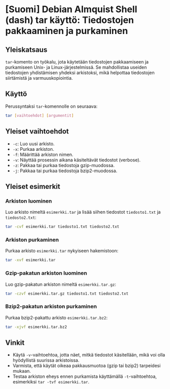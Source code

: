 # [Suomi] Debian Almquist Shell (dash) tar käyttö: Tiedostojen pakkaaminen ja purkaminen

## Yleiskatsaus
`tar`-komento on työkalu, jota käytetään tiedostojen pakkaamiseen ja purkamiseen Unix- ja Linux-järjestelmissä. Se mahdollistaa useiden tiedostojen yhdistämisen yhdeksi arkistoksi, mikä helpottaa tiedostojen siirtämistä ja varmuuskopiointia.

## Käyttö
Perussyntaksi `tar`-komennolle on seuraava:

```bash
tar [vaihtoehdot] [argumentit]
```

## Yleiset vaihtoehdot
- `-c`: Luo uusi arkisto.
- `-x`: Purkaa arkiston.
- `-f`: Määrittää arkiston nimen.
- `-v`: Näyttää prosessin aikana käsiteltävät tiedostot (verbose).
- `-z`: Pakkaa tai purkaa tiedostoja gzip-muodossa.
- `-j`: Pakkaa tai purkaa tiedostoja bzip2-muodossa.

## Yleiset esimerkit

### Arkiston luominen
Luo arkisto nimeltä `esimerkki.tar` ja lisää siihen tiedostot `tiedosto1.txt` ja `tiedosto2.txt`:
```bash
tar -cvf esimerkki.tar tiedosto1.txt tiedosto2.txt
```

### Arkiston purkaminen
Purkaa arkisto `esimerkki.tar` nykyiseen hakemistoon:
```bash
tar -xvf esimerkki.tar
```

### Gzip-pakatun arkiston luominen
Luo gzip-pakatun arkiston nimeltä `esimerkki.tar.gz`:
```bash
tar -czvf esimerkki.tar.gz tiedosto1.txt tiedosto2.txt
```

### Bzip2-pakatun arkiston purkaminen
Purkaa bzip2-pakattu arkisto `esimerkki.tar.bz2`:
```bash
tar -xjvf esimerkki.tar.bz2
```

## Vinkit
- Käytä `-v`-vaihtoehtoa, jotta näet, mitkä tiedostot käsitellään, mikä voi olla hyödyllistä suurissa arkistoissa.
- Varmista, että käytät oikeaa pakkausmuotoa (gzip tai bzip2) tarpeidesi mukaan.
- Testaa arkiston eheys ennen purkamista käyttämällä `-t`-vaihtoehtoa, esimerkiksi `tar -tvf esimerkki.tar`.